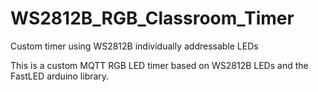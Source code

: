 # WS2812B_RGB_Classroom_Timer
Custom timer using WS2812B individually addressable LEDs

This is a custom MQTT RGB LED timer based on WS2812B LEDs and the FastLED arduino library. 

